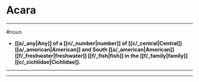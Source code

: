 # Acara
---
#noun
- **[[a/_any|Any]] of a [[n/_number|number]] of [[c/_central|Central]] [[a/_american|American]] and South [[a/_american|American]] [[f/_freshwater|freshwater]] [[f/_fish|fish]] in the [[f/_family|family]] [[c/_cichlidae|Cichlidae]].**
---
---
